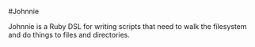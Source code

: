 #Johnnie

Johnnie is a Ruby DSL for writing scripts that need to walk the filesystem
and do things to files and directories.